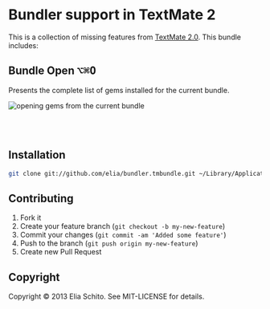# Bundler support in TextMate 2

This is a collection of missing features from [TextMate 2.0](https://macromates.com/download).
This bundle includes:

## Bundle Open <kbd>⌥⌘O</kbd>

Presents the complete list of gems installed for the current bundle.

![opening gems from the current bundle](http://cl.ly/image/033P0I311D3j/Screen%20Shot%202014-05-08%20at%2000.10.57.png)

<br><br>

## Installation

```bash
git clone git://github.com/elia/bundler.tmbundle.git ~/Library/Application\ Support/TextMate/Bundles/bundler.tmbundle
```


## Contributing

1. Fork it
2. Create your feature branch (`git checkout -b my-new-feature`)
3. Commit your changes (`git commit -am 'Added some feature'`)
4. Push to the branch (`git push origin my-new-feature`)
5. Create new Pull Request


## Copyright

Copyright © 2013 Elia Schito. See MIT-LICENSE for details.
